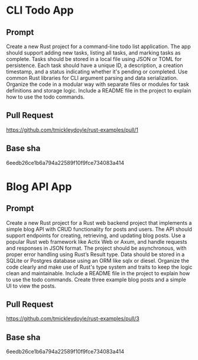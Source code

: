 # CLI Todo App

## Prompt

Create a new Rust project for a command-line todo list application. The app should support adding new tasks, listing all tasks, and marking tasks as complete. Tasks should be stored in a local file using JSON or TOML for persistence. Each task should have a unique ID, a description, a creation timestamp, and a status indicating whether it's pending or completed. Use common Rust libraries for CLI argument parsing and data serialization. Organize the code in a modular way with separate files or modules for task definitions and storage logic. Include a README file in the project to explain how to use the todo commands.

## Pull Request

https://github.com/tmickleydoyle/rust-examples/pull/1

## Base sha

6eedb26ce1b6a794a22589f10f9fce734083a414

# Blog API App

## Prompt

Create a new Rust project for a Rust web backend project that implements a simple blog API with CRUD functionality for posts and users. The API should support endpoints for creating, retrieving, and updating blog posts. Use a popular Rust web framework like Actix Web or Axum, and handle requests and responses in JSON format. The project should be asynchronous, with proper error handling using Rust’s Result type. Data should be stored in a SQLite or Postgres database using an ORM like sqlx or diesel. Organize the code clearly and make use of Rust's type system and traits to keep the logic clean and maintainable. Include a README file in the project to explain how to use the todo commands. Create three example blog posts and a simple UI to view the posts.

## Pull Request

https://github.com/tmickleydoyle/rust-examples/pull/3

## Base sha

6eedb26ce1b6a794a22589f10f9fce734083a414
